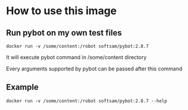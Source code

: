 # How to use this image

## Run pybot on my own test files
	
	docker run -v /some/content:/robot softsam/pybot:2.8.7

It will execute pybot command in /some/content directory

Every arguments supported by pybot can be passed after this command

## Example
	
	docker run -v /some/content:/robot softsam/pybot:2.8.7 --help